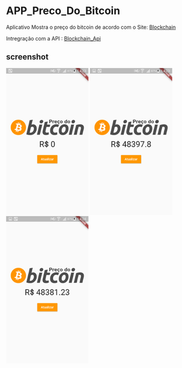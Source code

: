 # APP_Preco_Do_Bitcoin
 
Aplicativo Mostra o preço do bitcoin de acordo com o Site:  [Blockchain](https://www.blockchain.com/explorer)

Intregração com a API : [Blockchain_Api](https://www.blockchain.com/pt/api/exchange_rates_api)

## screenshot
<img src="https://github.com/Luiz-H3nrique/App_Preco_Do_Bitcoin/blob/master/Screenshot/01.png" height="400em" />   <img src="https://github.com/Luiz-H3nrique/App_Preco_Do_Bitcoin/blob/master/Screenshot/02.png" height="400em" />
<img src="https://github.com/Luiz-H3nrique/App_Preco_Do_Bitcoin/blob/master/Screenshot/03.png" height="400em" />
